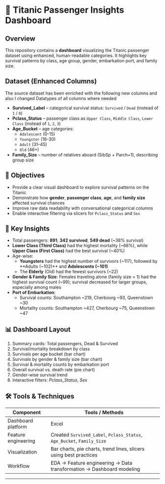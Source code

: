 # 🚢 Titanic Passenger Insights Dashboard
## Overview  

This repository contains a **dashboard** visualizing the Titanic passenger dataset using enhanced, human-readable categories. It highlights key survival patterns by class, age group, gender, embarkation port, and family size.

## Dataset (Enhanced Columns)  

The source dataset has been enriched with the following new columns and also I changed Datatypes of all columns where needed

- **Survived_Label** – categorical survival status: `Survived` / `Dead` (instead of `1` / `0`)  
- **Pclass_Status** – passenger class as `Upper Class`, `Middle Class`, `Lower Class` (instead of `1`, `2`, `3`)  
- **Age_Bucket** – age categories:  
  - `Adolescent` (0-15) 
  - `Youngster` (16-30)  
  - `Adult` (31–45)  
  - `Old` (46+)  
- **Family_Size** – number of relatives aboard (SibSp + Parch+1), describing group size

## 🚀 Objectives

- Provide a clear visual dashboard to explore survival patterns on the Titanic  
- Demonstrate how **gender**, **passenger class**, **age**, and **family size** affected survival chances  
- Improve raw data readability with conversational categorical columns  
- Enable interactive filtering via slicers for `Pclass_Status` and `Sex`

## 🧠 Key Insights

- Total passengers: **891**; **342 survived**, **549 dead** (~38% survival)  
- **Lower Class (Third Class)** had the highest mortality (~68%), while **Upper Class (First Class)** had the best survival (~40%)  
- Age-wise:  
  - **Youngsters** had the highest number of survivors (~117), followed by **Adults (~102)** and **Adolescents (~101)**  
  - The **Elderly** (Old) had the fewest survivors (~22)  
- **Gender & Family Size**: Females traveling alone (family size = 1) had the highest survival count (~99); survival decreased for larger groups, especially among males  
- **Port of Embarkation**:  
  - Survival counts: Southampton ~219, Cherbourg ~93, Queenstown ~30  
  - Mortality counts: Southampton ~427, Cherbourg ~75, Queenstown ~47  

## 📊 Dashboard Layout

1. Summary cards: Total passengers, Dead & Survived  
2. Survival/mortality breakdown by class  
3. Survivals per age bucket (bar chart)  
4. Survivals by gender & family size (bar chart)  
5. Survival & mortality counts by embarkation port  
6. Overall survival vs. death rate (pie chart)  
7. Gender-wise survival trend  
8. Interactive filters: *Pclass_Status*, *Sex*

## 🛠 Tools & Techniques

| Component         | Tools / Methods                                                                 |
|------------------|---------------------------------------------------------------------------------|
| Dashboard platform| Excel                                                                           |
| Feature engineering| Created `Survived_Label`, `Pclass_Status`, `Age_Bucket`, `Family_Size`         |
| Visualization     | Bar charts, pie charts, trend lines, slicers using best practices               |
| Workflow          | EDA → Feature engineering → Data transformation → Dashboard modeling             |

---
